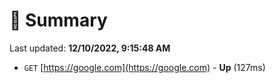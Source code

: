 # 📖 Summary
Last updated: **12/10/2022, 9:15:48 AM**

- `GET` [https://google.com](https://google.com) - **Up** (127ms)
